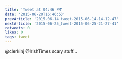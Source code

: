 ```yaml
---
title: 'Tweet at 04:46 PM'
date: '2015-06-20T16:46:53'
prevArticle: '2015-06-14_tweet-2015-06-14-14-12-47'
nextArticle: '2015-06-25_tweet-2015-06-25-21-27-41'
retweets: 0
likes: 0
tags: tweet
---
```

@clerkinj @IrishTimes scary stuff...